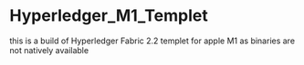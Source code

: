 # Hyperledger_M1_Templet
this is a build of Hyperledger Fabric 2.2 templet for apple M1 as binaries are not natively available 
